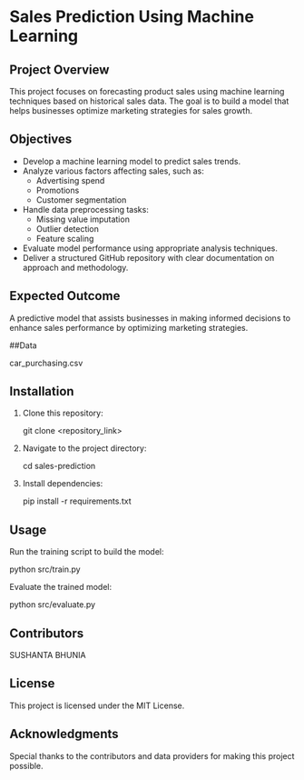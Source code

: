 # Sales Prediction Using Machine Learning

## Project Overview

This project focuses on forecasting product sales using machine learning techniques based on historical sales data. The goal is to build a model that helps businesses optimize marketing strategies for sales growth.

## Objectives

- Develop a machine learning model to predict sales trends.
- Analyze various factors affecting sales, such as:
  - Advertising spend
  - Promotions
  - Customer segmentation
- Handle data preprocessing tasks:
  - Missing value imputation
  - Outlier detection
  - Feature scaling
- Evaluate model performance using appropriate analysis techniques.
- Deliver a structured GitHub repository with clear documentation on approach and methodology.

## Expected Outcome

A predictive model that assists businesses in making informed decisions to enhance sales performance by optimizing marketing strategies.

##Data

car_purchasing.csv

## Installation

1. Clone this repository:
   
   git clone <repository_link>
  
2. Navigate to the project directory:
  
   cd sales-prediction
   
4. Install dependencies:
  
   pip install -r requirements.txt
  

## Usage

Run the training script to build the model:


python src/train.py


Evaluate the trained model:


python src/evaluate.py


## Contributors

SUSHANTA BHUNIA

## License

This project is licensed under the MIT License.

## Acknowledgments

Special thanks to the contributors and data providers for making this project possible.

